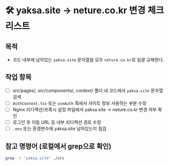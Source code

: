 # 🛠 yaksa.site → neture.co.kr 변경 체크리스트

## 목적
- 코드 내부에 남아있는 `yaksa.site` 문자열을 모두 `neture.co.kr`로 일괄 교체한다.

## 작업 항목
- [ ] src/pages/, src/components/, context/ 폴더 내 코드에서 `yaksa.site` 문자열 검색
- [ ] `AuthContext.tsx` 또는 `useAuth` 훅에서 사이트 정보 사용하는 부분 수정
- [ ] Nginx 리디렉션/프록시 설정 파일에서 yaksa.site → neture.co.kr 변경 여부 확인
- [ ] 로그인 후 이동 URL 등 내부 리디렉션 경로 수정
- [ ] `.env` 또는 환경변수에 yaksa.site 남아있는지 점검

## 참고 명령어 (로컬에서 grep으로 확인)
```bash
grep -r "yaksa.site" ./src
```
